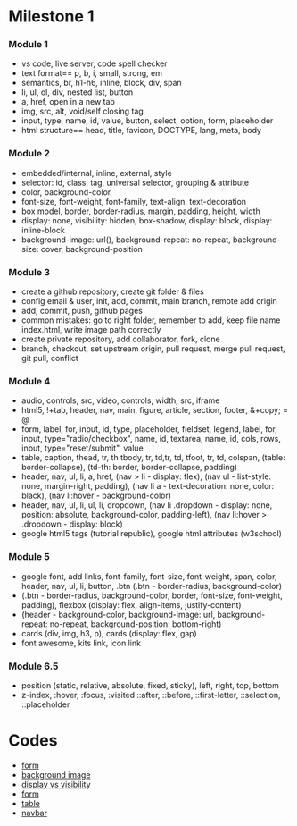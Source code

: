 # Milestone 1

### Module 1
- vs code, live server, code spell checker
- text format== p, b, i, small, strong, em
- semantics, br, h1-h6, inline, block, div, span
- li, ul, ol, div, nested list, button
- a, href, open in a new tab
- img, src, alt, void/self closing tag
- input, type, name, id, value, button, select, option, form, placeholder
- html structure== head, title, favicon, DOCTYPE, lang, meta, body

### Module 2
- embedded/internal, inline, external, style
- selector: id, class, tag, universal selector, grouping & attribute
- color, background-color
- font-size, font-weight, font-family, text-align, text-decoration
- box model, border, border-radius, margin, padding, height, width
- display: none, visibility: hidden, box-shadow, display: block, display: inline-block
- background-image: url(), background-repeat: no-repeat, background-size: cover, background-position

### Module 3
- create a github repository, create git folder & files
- config email & user, init, add, commit, main branch, remote add origin
- add, commit, push, github pages
- common mistakes: go to right folder, remember to add, keep file name index.html, write image path correctly
- create private repository, add collaborator, fork, clone
- branch, checkout, set upstream origin, pull request, merge pull request, git pull, conflict

### Module 4
- audio, controls, src, video, controls, width, src, iframe
- html5, !+tab, header, nav, main, figure, article, section, footer, &+copy; = @
- form, label, for, input, id, type, placeholder, fieldset, legend, label, for, input, type="radio/checkbox", name, id, textarea, name, id, cols, rows, input, type="reset/submit", value
- table, caption, thead, tr, th tbody, tr, td,tr, td, tfoot, tr, td, colspan, (table: border-collapse), (td-th: border, border-collapse, padding)
- header, nav, ul, li, a, href, (nav > li - display: flex), (nav ul - list-style: none, margin-right, padding), (nav li a - text-decoration: none, color: black), (nav li:hover - background-color)
- header, nav, ul, li, ul, li, dropdown, (nav li .dropdown - display: none, position: absolute, background-color, padding-left), (nav li:hover > .dropdown - display: block)
- google html5 tags (tutorial republic), google html attributes (w3school)

### Module 5
- google font, add links, font-family, font-size, font-weight, span, color, header, nav, ul, li, button, .btn (.btn - border-radius, background-color)
- (.btn - border-radius, background-color, border, font-size, font-weight, padding), flexbox (display: flex, align-items, justify-content)
- (header - background-color, background-image: url, background-repeat: no-repeat, background-position: bottom-right)
- cards (div, img, h3, p), cards (display: flex, gap)
- font awesome, kits link, icon link

### Module 6.5
- position (static, relative, absolute, fixed, sticky), left, right, top, bottom
- z-index, :hover, :focus, :visited ::after, ::before, ::first-letter, ::selection, ::placeholder

# Codes
- [form]()
- [background image]()
- [display vs visibility]()
- [form]()
- [table]()
- [navbar]()